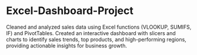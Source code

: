 # Excel-Dashboard-Project
Cleaned and analyzed sales data using Excel functions (VLOOKUP, SUMIFS, IF) and PivotTables. Created an interactive dashboard with slicers and charts to identify sales trends, top products, and high-performing regions, providing actionable insights for business growth.
